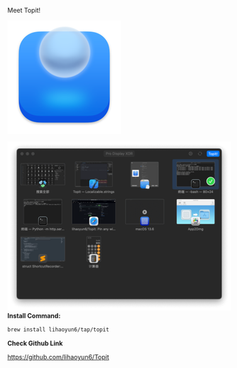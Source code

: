 Meet Topit!

![image](icon_128x128@2x-1.png)

![image](preview_dark.png)
**Install Command:**

```sh
brew install lihaoyun6/tap/topit
```

**Check Github Link**

https://github.com/lihaoyun6/Topit